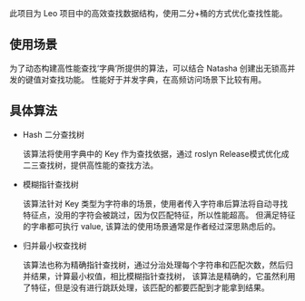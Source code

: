 此项目为 Leo 项目中的高效查找数据结构，使用二分+桶的方式优化查找性能。

## 使用场景

为了动态构建高性能查找‘字典’所提供的算法，可以结合 Natasha 创建出无锁高并发的键值对查找功能。 性能好于并发字典，在高频访问场景下比较有用。



## 具体算法

- Hash 二分查找树

  该算法将使用字典中的 Key 作为查找依据，通过 roslyn Release模式优化成二三查找树，提供高性能的查找方法。

- 模糊指针查找树

  该算法针对 Key 类型为字符串的场景，使用者传入字符串后算法将自动寻找特征点，没用的字符会被跳过，因为仅匹配特征，所以性能超高。 但满足特征的字串都可执行 value, 该算法的使用场景通常是作者经过深思熟虑后的。

- 归并最小权查找树

  该算法也称为精确指针查找树，通过分治处理每个字符串和匹配次数，然后归并结果，计算最小权值，相比模糊指针查找树， 该算法是精确的，它虽然利用了特征，但是没有进行跳跃处理，该匹配的都要匹配到才能拿到结果。

